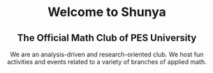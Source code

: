 <center>

<h1>Welcome to Shunya</h1>
<h2>The Official Math Club of PES University</h2>

We are an analysis-driven and research-oriented club. We host fun activities and events related to a variety of branches of applied math.

</center>
